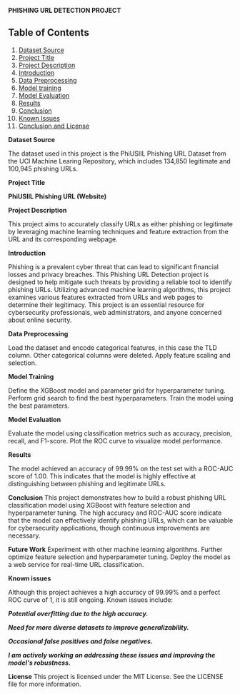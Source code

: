 **PHISHING URL DETECTION PROJECT**

## Table of Contents

1. [Dataset Source](#dataset-source)
2. [Project Title](#project-title)
3. [Project Description](#project-description)
4. [Introduction](#Introduction)
5. [Data Preprocessing](#data-preprocessing)
6. [Model training](#Model-training)
7. [Model Evaluation](#Model-evaluation)
8. [Results](#Results)
9. [Conclusion](#Conclusion)
10. [Known Issues](#known-issues)
11. [Conclusion and License](#conclusion-and-license)


**Dataset Source**

The dataset used in this project is the PhiUSIIL Phishing URL Dataset from the UCI Machine Learing Repository,
which includes 134,850 legitimate and 100,945 phishing URLs. 

**Project Title**

**PhiUSIIL Phishing URL (Website)**

**Project Description**

This project aims to accurately classify URLs as either phishing or legitimate by leveraging machine learning techniques and feature extraction from the URL and its corresponding webpage.

**Introduction**

Phishing is a prevalent cyber threat that can lead to significant financial losses and privacy breaches. This Phishing URL Detection project is designed to help mitigate such threats by providing a reliable tool to identify phishing URLs. Utilizing advanced machine learning algorithms, this project examines various features extracted from URLs and web pages to determine their legitimacy. This project is an essential resource for cybersecurity professionals, web administrators, and anyone concerned about online security.

**Data Preprocessing**

Load the dataset and encode categorical features, in this case the TLD column. Other categorical columns were deleted.
Apply feature scaling and selection.

**Model Training**

Define the XGBoost model and parameter grid for hyperparameter tuning.
Perform grid search to find the best hyperparameters.
Train the model using the best parameters.

**Model Evaluation**

Evaluate the model using classification metrics such as accuracy, precision, recall, and F1-score.
Plot the ROC curve to visualize model performance.

**Results**

The model achieved an accuracy of 99.99% on the test set with a ROC-AUC score of 1.00. 
This indicates that the model is highly effective at distinguishing between phishing and legitimate URLs.

**Conclusion**
This project demonstrates how to build a robust phishing URL classification model using XGBoost with feature selection and hyperparameter tuning.
The high accuracy and ROC-AUC score indicate that the model can effectively identify phishing URLs, which can be valuable for cybersecurity applications,
though continuous improvements are necessary.

**Future Work**
Experiment with other machine learning algorithms.
Further optimize feature selection and hyperparameter tuning.
Deploy the model as a web service for real-time URL classification.

**Known issues**

Although this project achieves a high accuracy of 99.99% and a perfect ROC curve of 1, it is still ongoing. Known issues include:

***Potential overfitting due to the high accuracy.***

***Need for more diverse datasets to improve generalizability.***

***Occasional false positives and false negatives.***

***I am actively working on addressing these issues and improving the model's robustness.***

**License**
This project is licensed under the MIT License. See the LICENSE file for more information.

